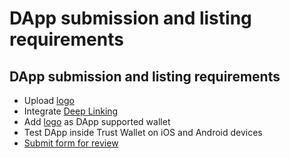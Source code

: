 # DApp submission and listing requirements

## DApp submission and listing requirements
- Upload [logo](https://github.com/trustwallet/assets/tree/master/dapps)
- Integrate [Deep Linking](https://developer.trustwallet.com/deeplinking)
- Add [logo](https://trustwallet.com/press) as DApp supported wallet
- Test DApp inside Trust Wallet on iOS and Android devices
- [Submit form for review](https://docs.google.com/forms/d/e/1FAIpQLSd5p9L78zKXIiu9E5yFRPf5UkvsLZ7TbUDLFBRIi1qMd8Td4A/viewform)
